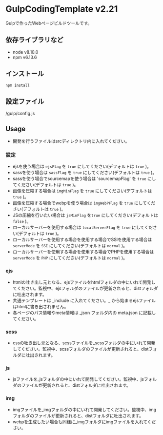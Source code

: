# GulpCodingTemplate v2.21

Gulpで作ったWebページビルドツールです。


## 依存ライブラリなど
* node v8.10.0
* npm v6.13.6

## インストール
`npm install`

## 設定ファイル
/gulp/config.js

## Usage
* 開発を行うファイルはsrcディレクトリ内に入れてください。

### 設定
* ejsを使う場合は `ejsFlag` を `true` にしてください(デフォルトは `true` )。
* sassを使う場合は `sassFlag` を `true` にしてください(デフォルトは `true` )。
* sassを使う場合でsourcemapを使う場合は 'sourcemapFlag' を `true` にしてください(デフォルトは `true` )。
* 画像を圧縮する場合は `imgMinFlag` を `true` にしてください(デフォルトは `true` )。
* 画像を圧縮する場合でwebpを使う場合は `imgWebPFlag` を `true` にしてください(デフォルトは `true` )。
* JSの圧縮を行いたい場合は `jsMinFlag` を`true` にしてください(デフォルトは `false` )。
* ローカルサーバーを使用する場合は `localServerFlag` を `true` にしてください(デフォルトは `true` )。
* ローカルサーバーを使用する場合を使用する場合でSSIを使用する場合は `serverMode` を `SSI` にしてください(デフォルトは `normal` )。
* ローカルサーバーを使用する場合を使用する場合でPHPを使用する場合は `serverMode` を `PHP` にしてください(デフォルトは `normal` )。

### ejs
* htmlの吐き出し元となる、ejsファイルをhtmlフォルダの中にいれて開発してください。監視中、ejsフォルダのファイルが更新されると、distフォルダに吐出されます。
* 共通テンプレートは \_include に入れてください。\_ から始まるejsファイルはhtmlに書き出されません。
* 各ページのパス情報やmeta情報は \_json フォルダ内の meta.json に記載してください。

### scss
* cssの吐き出し元となる、scssファイルを_scssフォルダの中にいれて開発してください。監視中、scssフォルダのファイルが更新されると、distフォルダに吐出されます。

### js
* jsファイルを_jsフォルダの中にいれて開発してください。監視中、jsフォルダのファイルが更新されると、distフォルダに吐出されます。

### img
* imgファイルを\_imgフォルダの中にいれて開発してください。監視中、imgフォルダのファイルが更新されると、distフォルダに吐出されます。
* webpを生成したい場合も同様に\_imgフォルダにimgファイルを入れてください。
